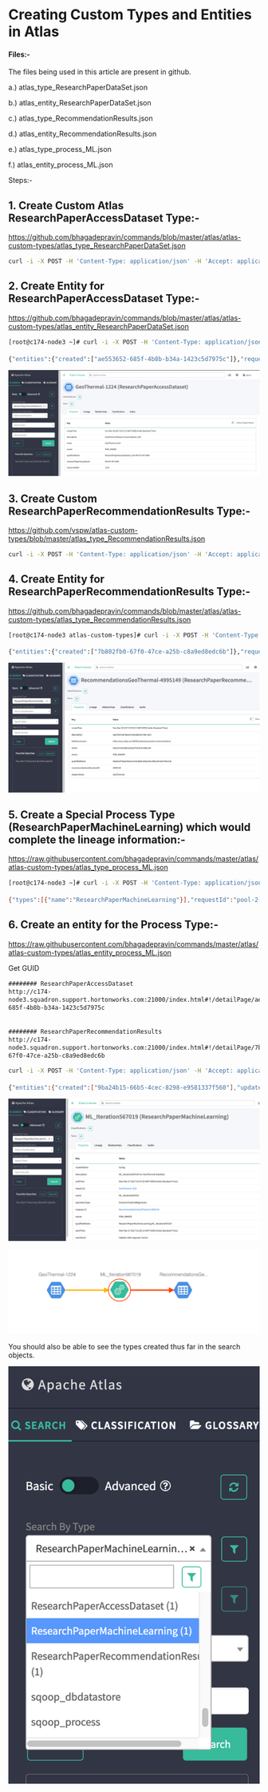 # Creating Custom Types and Entities in Atlas

#### Files:-

The files being used in this article are present in github.

a.) atlas_type_ResearchPaperDataSet.json

b.) atlas_entity_ResearchPaperDataSet.json

c.) atlas_type_RecommendationResults.json

d.) atlas_entity_RecommendationResults.json

e.) atlas_type_process_ML.json

f.) atlas_entity_process_ML.json


Steps:-

## 1. Create Custom Atlas ResearchPaperAccessDataset Type:-

https://github.com/bhagadepravin/commands/blob/master/atlas/atlas-custom-types/atlas_type_ResearchPaperDataSet.json

```sh
curl -i -X POST -H 'Content-Type: application/json' -H 'Accept: application/json' -u admin:Welcome@12345 'http://c174-node3.squadron.support.hortonworks.com:21000/api/atlas/types' -d @atlas_type_ResearchPaperDataSet.json
```

## 2. Create Entity for ResearchPaperAccessDataset Type:-
https://github.com/bhagadepravin/commands/blob/master/atlas/atlas-custom-types/atlas_entity_ResearchPaperDataSet.json

```sh
[root@c174-node3 ~]# curl -i -X POST -H 'Content-Type: application/json' -H 'Accept: application/json' -u admin:Welcome@12345 'http://c174-node3.squadron.support.hortonworks.com:21000/api/atlas/entities' -d @atlas_entity_ResearchPaperDataSet.json

{"entities":{"created":["ae553652-685f-4b8b-b34a-1423c5d7975c"]},"requestId":"pool-2-thread-9 - 172f342d-3b43-4f41-ac91-6923b28e7947","definition":{"typeName":"ResearchPaperAccessDataset","values":{"owner":"EDM_RANDD","replicatedTo":null,"replicatedFrom":null,"createTime":"2017-03-25T20:07:12.000Z","qualifiedName":"ResearchPaperAccessDataset.1224-WV-SP-INT-HWX","researchPaperGroupName":"WV-SP-INT-HWX","name":"GeoThermal-1224","description":"GeoThermal Research Input Dataset 1224","resourceSetID":1224},"id":{"id":"ae553652-685f-4b8b-b34a-1423c5d7975c","typeName":"ResearchPaperAccessDataset","version":0,"state":"ACTIVE","jsonClass":"org.apache.atlas.typesystem.json.InstanceSerialization$_Id"},"traits":{},"traitNames":[],"systemAttributes":{"createdBy":"admin","modifiedBy":"admin","createdTime":"2020-02-07T13:48:10.424Z","modifiedTime":"2020-02-07T13:48:10.424Z"},"jsonClass":"org.apache.atlas.typesystem.json.InstanceSerialization$_Reference"},"guidAssignments":{"guidAssignments":{"-21823357824402199":"ae553652-685f-4b8b-b34a-1423c5d7975c"}}}
```
![ResearchPaperAccessDataset](https://github.com/bhagadepravin/commands/blob/master/atlas/atlas-custom-types/jpeg/ResearchPaperAccessDataset.png)


## 3. Create Custom ResearchPaperRecommendationResults Type:-
https://github.com/vspw/atlas-custom-types/blob/master/atlas_type_RecommendationResults.json

```sh
curl -i -X POST -H 'Content-Type: application/json' -H 'Accept: application/json' -u admin:Welcome@12345 'http://c174-node3.squadron.support.hortonworks.com:21000/api/atlas/types' -d @atlas_type_RecommendationResults.json

```

## 4. Create Entity for ResearchPaperRecommendationResults Type:-
https://github.com/bhagadepravin/commands/blob/master/atlas/atlas-custom-types/atlas_type_RecommendationResults.json

```sh
[root@c174-node3 atlas-custom-types]# curl -i -X POST -H 'Content-Type: application/json' -H 'Accept: application/json' -u admin:Welcome@12345 'http://c174-node3.squadron.support.hortonworks.com:21000/api/atlas/entities' -d @atlas_entity_RecommendationResults.json

{"entities":{"created":["7b802fb0-67f0-47ce-a25b-c8a9ed8edc6b"]},"requestId":"pool-2-thread-3 - 5b9a2d11-7f3a-4cf1-8ae5-f695c566f388","definition":{"typeName":"ResearchPaperRecommendationResults","values":{"owner":"EDM_RANDD","hdfsDestination":"hdfs://xena.hdp.com:8020/edm/data/prod/recommendations","replicatedTo":null,"replicatedFrom":null,"createTime":"2017-03-25T21:00:12.000Z","qualifiedName":"ResearchPaperRecommendationResults.4995149-GeoThermal","recommendationsResultsetID":4995149,"name":"RecommendationsGeoThermal-4995149","description":"GeoThermal Recommendations Mar 2017","researchArea":"GeoThermal"},"id":{"id":"7b802fb0-67f0-47ce-a25b-c8a9ed8edc6b","typeName":"ResearchPaperRecommendationResults","version":0,"state":"ACTIVE","jsonClass":"org.apache.atlas.typesystem.json.InstanceSerialization$_Id"},"traits":{},"traitNames":[],"systemAttributes":{"createdBy":"admin","modifiedBy":"admin","createdTime":"2020-02-07T12:22:04.273Z","modifiedTime":"2020-02-07T12:22:04.273Z"},"jsonClass":"org.apache.atlas.typesystem.json.InstanceSerialization$_Reference"},"guidAssignments":{"guidAssignments":{"-21823357824402198":"7b802fb0-67f0-47ce-a25b-c8a9ed8edc6b"}}}[root@c174-node3 atlas-custom-types]
```
![RecommendationResults](https://github.com/bhagadepravin/commands/blob/master/atlas/atlas-custom-types/jpeg/RecommendationResults.png)


## 5. Create a Special Process Type (ResearchPaperMachineLearning) which would complete the lineage information:-

https://raw.githubusercontent.com/bhagadepravin/commands/master/atlas/atlas-custom-types/atlas_type_process_ML.json

```sh
[root@c174-node3 ~]# curl -i -X POST -H 'Content-Type: application/json' -H 'Accept: application/json' -u admin:Welcome@12345 'http://c174-node3.squadron.support.hortonworks.com:21000/api/atlas/types' -d @atlas_type_process_ML.json

{"types":[{"name":"ResearchPaperMachineLearning"}],"requestId":"pool-2-thread-4 - d2a6b032-48dc-4507-9efe-a57bed9c1b57"}
```
## 6. Create an entity for the Process Type:-
https://raw.githubusercontent.com/bhagadepravin/commands/master/atlas/atlas-custom-types/atlas_entity_process_ML.json

Get GUID

```
######## ResearchPaperAccessDataset
http://c174-node3.squadron.support.hortonworks.com:21000/index.html#!/detailPage/ae553652-685f-4b8b-b34a-1423c5d7975c


######## ResearchPaperRecommendationResults
http://c174-node3.squadron.support.hortonworks.com:21000/index.html#!/detailPage/7b802fb0-67f0-47ce-a25b-c8a9ed8edc6b
```

```sh
curl -i -X POST -H 'Content-Type: application/json' -H 'Accept: application/json' -u admin:Welcome@12345 'http://c174-node3.squadron.support.hortonworks.com:21000/api/atlas/entities' -d @atlas_entity_process_ML.json

{"entities":{"created":["9ba24b15-66b5-4cec-8298-e9581337f560"],"updated":["7b802fb0-67f0-47ce-a25b-c8a9ed8edc6b","ae553652-685f-4b8b-b34a-1423c5d7975c"]},"requestId":"pool-2-thread-2 - a2316a38-f202-42b1-bf69-2e0093988ffc","definition":{"typeName":"ResearchPaperMachineLearning","values":{"owner":"EDM_RANDD","outputs":[{"id":"7b802fb0-67f0-47ce-a25b-c8a9ed8edc6b","typeName":"ResearchPaperRecommendationResults","version":0,"state":"ACTIVE","jsonClass":"org.apache.atlas.typesystem.json.InstanceSerialization$_Id"}],"queryGraph":null,"replicatedTo":null,"replicatedFrom":null,"qualifiedName":"ResearchPaperMachineLearning.ML_Iteration567019","inputs":[{"id":"ae553652-685f-4b8b-b34a-1423c5d7975c","typeName":"ResearchPaperAccessDataset","version":0,"state":"ACTIVE","jsonClass":"org.apache.atlas.typesystem.json.InstanceSerialization$_Id"}],"description":"ML_Iteration567019 For GeoThermal DataSets","userName":"hdpdev-edm-appuser-recom","clusterName":"turing","name":"ML_Iteration567019","startTime":"2017-03-26T20:20:13.675Z","operationType":"DecisionTreeAndRegression","endTime":"2017-03-26T20:27:23.675Z"},"id":{"id":"9ba24b15-66b5-4cec-8298-e9581337f560","typeName":"ResearchPaperMachineLearning","version":0,"state":"ACTIVE","jsonClass":"org.apache.atlas.typesystem.json.InstanceSerialization$_Id"},"traits":{},"traitNames":[],"systemAttributes":{"createdBy":"admin","modifiedBy":"admin","createdTime":"2020-02-07T14:05:30.658Z","modifiedTime":"2020-02-07T14:05:30.658Z"},"jsonClass":"org.apache.atlas.typesystem.json.InstanceSerialization$_Reference"},"guidAssignments":{"guidAssignments":{"-21823357824402196":"9ba24b15-66b5-4cec-8298-e9581337f560"}}}[root@c174-node3 ~]#
```

![process_ML](https://github.com/bhagadepravin/commands/blob/master/atlas/atlas-custom-types/jpeg/process_ML.png)

![process_ML-lineage](https://github.com/bhagadepravin/commands/blob/master/atlas/atlas-custom-types/jpeg/process_ML-lineage.png)

You should also be able to see the types created thus far in the search objects.

![entities](https://github.com/bhagadepravin/commands/blob/master/atlas/atlas-custom-types/jpeg/entities.png)

